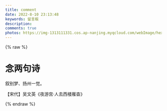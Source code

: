 ```yaml
---
title: comment
date: 2022-8-10 23:13:48
keywords: 留言板
description: 
comments: true
photos: https://img-1313111331.cos.ap-nanjing.myqcloud.com/webImage/hexoWeb/202208061255248.jpg
---
```

{% raw %}
<div class="entry-content">
  <div class="poem-wrap">
    <div class="poem-border poem-left">
    </div>
    <div class="poem-border poem-right">
    </div>
    <h1>
    念两句诗</h1>
    <p id="poem">
    叙别梦、扬州一觉。</p>
    <p id="info">
    【宋代】吴文英《夜游宫·人去西楼雁杳》</p>
  </div>
</div>
{% endraw %}